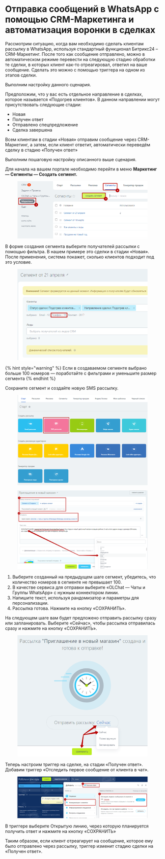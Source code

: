 # Отправка сообщений в WhatsApp с помощью CRM-Маркетинга и автоматизация воронки в сделках

Рассмотрим ситуацию, когда вам необходимо сделать клиентам рассылку в WhatsApp, используя стандартный функционал Битрикс24 – CRM-Маркетинг. После того как сообщение отправлено, можно в автоматическом режиме перевести на следующую стадию обработки те сделки, в которых клиент как-то отреагировал, ответил на ваше сообщение. Сделать это можно с помощью триггера на одном из этапов сделки.

Выполним настройку данного сценария.

Предположим, что у вас есть отдельное направление в сделках, которое называется «Подогрев клиентов». В данном направлении могут присутствовать следующие стадии:&#x20;

* Новая
* Получен ответ
* Отправлено спецпредложение
* Сделка завершена

Всем клиентам в стадии «Новая» отправим сообщение через CRM-Маркетинг, а затем, если клиент ответит, автоматически переведём сделку в стадию «Получен ответ»

Выполним пошаговую настройку описанного выше сценария.

Для начала на вашем портале необходимо перейти в меню **Маркетинг — Сегменты — Создать сегмент.**

<figure><img src="../../.gitbook/assets/image (413).png" alt=""><figcaption></figcaption></figure>

В форме создания сегмента выберите получателей рассылки с помощью фильтра. В нашем примере это сделки в стадии «Новая». После применения, система покажет, сколько клиентов подходит под это условие.

<figure><img src="../../.gitbook/assets/image (299).png" alt=""><figcaption></figcaption></figure>

{% hint style="warning" %}
Если в создаваемом сегменте выбрано больше 100 номеров — поработайте с фильтрами и уменьшите размер сегмента
{% endhint %}

Сохраните сегмент и создайте новую SMS рассылку.

<figure><img src="../../.gitbook/assets/image (494).png" alt=""><figcaption></figcaption></figure>

<figure><img src="../../.gitbook/assets/image (320).png" alt=""><figcaption></figcaption></figure>

1. Выберите созданный на предыдущем шаге сегмент, убедитесь, что количество номеров в сегменте не превышает 100.
2. В качестве сервиса для отправки выберите «OLChat — Чаты и Группы WhatsApp» с нужным коннектором линии.
3. Напишите текст, используя рандомизатор и параметры для персонализации.
4. Рассылка готова. Нажмите на кнопку «СОХРАНИТЬ».

На следующем шаге вам будет предложено отправить рассылку сразу или запланировать. Выберите «Сейчас», чтобы рассылка отправилась сразу и нажмите на кнопку «СОХРАНИТЬ».

<figure><img src="../../.gitbook/assets/image (731).png" alt=""><figcaption></figcaption></figure>

Теперь настроим триггер на сделке, на стадии «Получен ответ». Добавим триггер «Отследить первое сообщение от клиента в чат».

<figure><img src="../../.gitbook/assets/image (202).png" alt=""><figcaption></figcaption></figure>

В триггере выберите Открытую линию, через которую планируется получить ответ и нажмите на кнопку «СОХРАНИТЬ»

Таким образом, если клиент отреагирует на сообщение, которое ему было отправлено через рассылку, триггер изменит стадию сделки на «Получен ответ».

